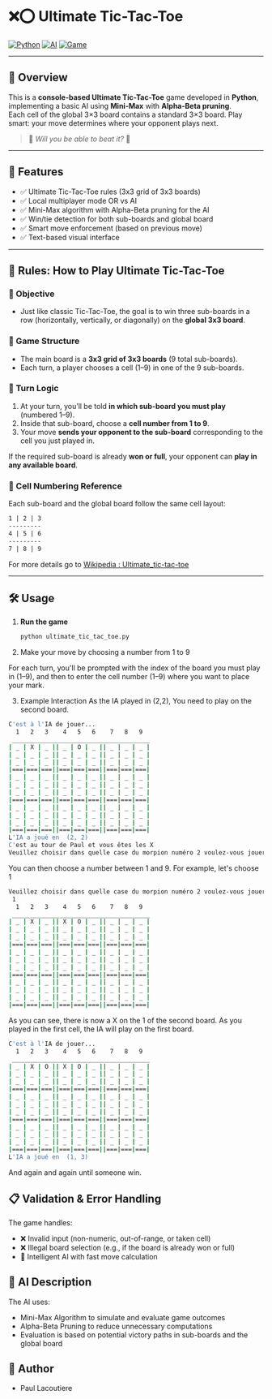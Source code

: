 # ❌⭕ Ultimate Tic-Tac-Toe

[![Python](https://img.shields.io/badge/Language-Python-blue?style=flat-square)](https://www.python.org/)
[![AI](https://img.shields.io/badge/AI-MiniMax%20%2B%20AlphaBeta-ff7f0e?style=flat-square)]()
[![Game](https://img.shields.io/badge/Type-TicTacToe-orange?style=flat-square)]()

---

## 🧩 Overview

This is a **console-based Ultimate Tic-Tac-Toe** game developed in **Python**, implementing a basic AI using **Mini-Max** with **Alpha-Beta pruning**.  
Each cell of the global 3×3 board contains a standard 3×3 board. Play smart: your move determines where your opponent plays next.

> 🧠 _Will you be able to beat it?_ 👀

---

## 🚀 Features

- ✅ Ultimate Tic-Tac-Toe rules (3x3 grid of 3x3 boards)  
- ✅ Local multiplayer mode OR vs AI  
- ✅ Mini-Max algorithm with Alpha-Beta pruning for the AI  
- ✅ Win/tie detection for both sub-boards and global board  
- ✅ Smart move enforcement (based on previous move)  
- ✅ Text-based visual interface  

---


## 🚦 Rules: How to Play Ultimate Tic-Tac-Toe

### 🎯 Objective
- Just like classic Tic-Tac-Toe, the goal is to win three sub-boards in a row (horizontally, vertically, or diagonally) on the **global 3x3 board**.

### 🧩 Game Structure
- The main board is a **3x3 grid of 3x3 boards** (9 total sub-boards).
- Each turn, a player chooses a cell (1–9) in one of the 9 sub-boards.

### 🔁 Turn Logic
1. At your turn, you’ll be told **in which sub-board you must play** (numbered 1–9).
2. Inside that sub-board, choose a **cell number from 1 to 9**.
3. Your move **sends your opponent to the sub-board** corresponding to the cell you just played in.

If the required sub-board is already **won or full**, your opponent can **play in any available board**.

### 🧱 Cell Numbering Reference

Each sub-board and the global board follow the same cell layout:

```sh
1 | 2 | 3
---------
4 | 5 | 6
---------
7 | 8 | 9
```

For more details go to [Wikipedia : Ultimate_tic-tac-toe](https://en.wikipedia.org/wiki/Ultimate_tic-tac-toe)

---

## 🛠 Usage

1. **Run the game**  
   ```bash
   python ultimate_tic_tac_toe.py
   ```

2. Make your move by choosing a number from 1 to 9

For each turn, you'll be prompted with the index of the board you must play in (1–9), and then to enter the cell number (1–9) where you want to place your mark.

3. Example Interaction
As the IA played in (2,2), You need to play on the second board.
```sh
C'est à l'IA de jouer...
  1   2   3    4   5   6    7   8   9 
 ______________________________________
| _ | X | _ || _ | O | _ || _ | _ | _ |
| _ | _ | _ || _ | _ | _ || _ | _ | _ |
| _ | _ | _ || _ | _ | _ || _ | _ | _ |
|===|===|===||===|===|===||===|===|===|
| _ | _ | _ || _ | _ | _ || _ | _ | _ |
| _ | _ | _ || _ | _ | _ || _ | _ | _ |
| _ | _ | _ || _ | _ | _ || _ | _ | _ |
|===|===|===||===|===|===||===|===|===|
| _ | _ | _ || _ | _ | _ || _ | _ | _ |
| _ | _ | _ || _ | _ | _ || _ | _ | _ |
| _ | _ | _ || _ | _ | _ || _ | _ | _ |
|===|===|===||===|===|===||===|===|===|
L'IA a joué en  (2, 2)
C'est au tour de Paul et vous êtes les X
Veuillez choisir dans quelle case du morpion numéro 2 voulez-vous jouer (1 à 9) ?
```
You can then choose a number between 1 and 9.
For example, let's choose 1
```sh
Veuillez choisir dans quelle case du morpion numéro 2 voulez-vous jouer (1 à 9) ?
 1
  1   2   3    4   5   6    7   8   9 
 ______________________________________
| _ | X | _ || X | O | _ || _ | _ | _ |
| _ | _ | _ || _ | _ | _ || _ | _ | _ |
| _ | _ | _ || _ | _ | _ || _ | _ | _ |
|===|===|===||===|===|===||===|===|===|
| _ | _ | _ || _ | _ | _ || _ | _ | _ |
| _ | _ | _ || _ | _ | _ || _ | _ | _ |
| _ | _ | _ || _ | _ | _ || _ | _ | _ |
|===|===|===||===|===|===||===|===|===|
| _ | _ | _ || _ | _ | _ || _ | _ | _ |
| _ | _ | _ || _ | _ | _ || _ | _ | _ |
| _ | _ | _ || _ | _ | _ || _ | _ | _ |
|===|===|===||===|===|===||===|===|===|
```
As you can see, there is now a X on the 1 of the second board. As you played in the first cell, the IA will play on the first board.
```sh
C'est à l'IA de jouer...
  1   2   3    4   5   6    7   8   9 
 ______________________________________
| _ | X | O || X | O | _ || _ | _ | _ |
| _ | _ | _ || _ | _ | _ || _ | _ | _ |
| _ | _ | _ || _ | _ | _ || _ | _ | _ |
|===|===|===||===|===|===||===|===|===|
| _ | _ | _ || _ | _ | _ || _ | _ | _ |
| _ | _ | _ || _ | _ | _ || _ | _ | _ |
| _ | _ | _ || _ | _ | _ || _ | _ | _ |
|===|===|===||===|===|===||===|===|===|
| _ | _ | _ || _ | _ | _ || _ | _ | _ |
| _ | _ | _ || _ | _ | _ || _ | _ | _ |
| _ | _ | _ || _ | _ | _ || _ | _ | _ |
|===|===|===||===|===|===||===|===|===|
L'IA a joué en  (1, 3)
```
And again and again until someone win.

## 📋 Validation & Error Handling
The game handles:

- ❌ Invalid input (non-numeric, out-of-range, or taken cell)
- ❌ Illegal board selection (e.g., if the board is already won or full)
- 🧠 Intelligent AI with fast move calculation

## 🤖 AI Description
The AI uses:
- Mini-Max Algorithm to simulate and evaluate game outcomes
- Alpha-Beta Pruning to reduce unnecessary computations
- Evaluation is based on potential victory paths in sub-boards and the global board

## 👥 Author
- Paul Lacoutiere
